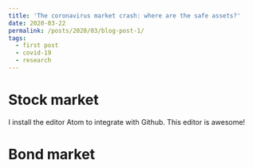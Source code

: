 ```yaml
---
title: 'The coronavirus market crash: where are the safe assets?'
date: 2020-03-22
permalink: /posts/2020/03/blog-post-1/
tags:
  - first post
  - covid-19
  - research
---
```


Stock market
======
I install the editor Atom to integrate with Github. This editor is awesome!

Bond market
======
